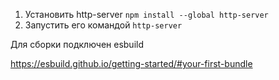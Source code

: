 1. Установить http-server `npm install --global http-server`
2. Запустить его командой `http-server`

Для сборки подключен esbuild

https://esbuild.github.io/getting-started/#your-first-bundle
